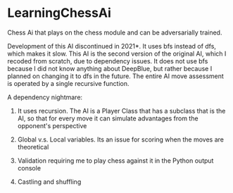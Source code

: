 # LearningChessAi

Chess Ai that plays on the chess module and can be adversarially trained.

Development of this AI discontinued in 2021*.
It uses bfs instead of dfs, which makes it slow. This AI is the second version of the original AI, which I recoded from scratch, due to dependency issues. It does not use bfs because I did not know anything about DeepBlue, but rather because I planned on changing it to dfs in the future. The entire AI move assessment is operated by a  single recursive function.  


A dependency nightmare:  

1. It uses recursion. The AI is a Player Class that has a subclass that is the AI, so that for every move it can simulate advantages from the opponent's perspective

2. Global v.s. Local variables. Its an issue for scoring when the moves are theoretical

3. Validation requiring me to play chess against it in the Python output console

4. Castling and shuffling



